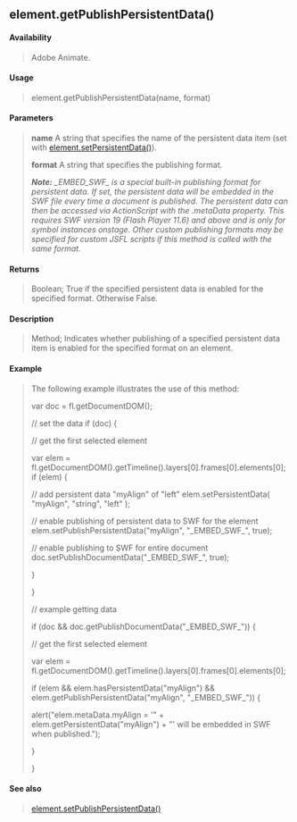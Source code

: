 ## element.getPublishPersistentData()

#### Availability

> Adobe Animate.

#### Usage

> element.getPublishPersistentData(name, format)

#### Parameters

> **name** A string that specifies the name of the persistent data item (set with [element.setPersistentData()](#_bookmark398)).
>
> **format** A string that specifies the publishing format.
>
> ***Note:** \_EMBED\_SWF\_ is a special built-in publishing format for persistent data. If set, the persistent data will be embedded in the SWF file every time a document is published. The persistent data can then be accessed via ActionScript with the .metaData property. This requires SWF version 19 (Flash Player 11.6) and above and is only for symbol instances onstage. Other custom publishing formats may be specified for custom JSFL scripts if this method is called with the same format.*

#### Returns

> Boolean; True if the specified persistent data is enabled for the specified format. Otherwise False.

#### Description

> Method; Indicates whether publishing of a specified persistent data item is enabled for the specified format on an element.

#### Example

> The following example illustrates the use of this method:
>
> var doc = fl.getDocumentDOM();
>
> // set the data if (doc) {
>
> // get the first selected element
>
> var elem = fl.getDocumentDOM().getTimeline().layers\[0\].frames\[0\].elements\[0\]; if (elem) {
>
> // add persistent data "myAlign" of "left" elem.setPersistentData( "myAlign", "string", "left" );
>
> // enable publishing of persistent data to SWF for the element elem.setPublishPersistentData("myAlign", "\_EMBED\_SWF\_", true);
>
> // enable publishing to SWF for entire document doc.setPublishDocumentData("\_EMBED\_SWF\_", true);
>
> }
>
> }
>
> // example getting data
>
> if (doc && doc.getPublishDocumentData("\_EMBED\_SWF\_")) {
>
> // get the first selected element
>
> var elem = fl.getDocumentDOM().getTimeline().layers\[0\].frames\[0\].elements\[0\];
>
> if (elem && elem.hasPersistentData("myAlign") && elem.getPublishPersistentData("myAlign", "\_EMBED\_SWF\_")) {
>
> alert("elem.metaData.myAlign = '" + elem.getPersistentData("myAlign") + "' will be embedded in SWF when published.");
>
> }
>
> }

#### See also

> [element.setPublishPersistentData()](#_bookmark399)
